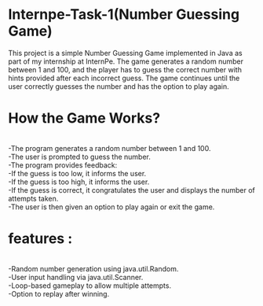 # Internpe-Task-1(Number Guessing Game)

This project is a simple Number Guessing Game implemented in Java as part of my internship at InternPe. The game generates a random number between 1 and 100, and the player has to guess the correct number with hints provided after each incorrect guess. The game continues until the user correctly guesses the number and has the option to play again.
<br>
# How the Game Works?
<br>
-The program generates a random number between 1 and 100.
<br>
-The user is prompted to guess the number.
<br>
-The program provides feedback:
<br>
-If the guess is too low, it informs the user.
<br>
-If the guess is too high, it informs the user.
<br>
-If the guess is correct, it congratulates the user and displays the number of attempts taken.
<br>
-The user is then given an option to play again or exit the game.

# features :
<br>
-Random number generation using java.util.Random.
<br>
-User input handling via java.util.Scanner.
<br>
-Loop-based gameplay to allow multiple attempts.
<br>
-Option to replay after winning.<br>
